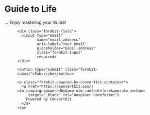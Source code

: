 # Guide to Life
...
Enjoy mastering your Guide!

<div style="max-width:420px;margin:auto">
  <script src="https://f.convertkit.com/ckjs/ck.5.js"></script>

  <form action="https://app.convertkit.com/forms/8192920/subscriptions"
        class="seva-form formkit-form"
        method="post"
        data-sv-form="8192920"
        data-uid="4e0e09dbdb"
        data-format="inline"
        data-version="5">

    <div class="formkit-field">
      <input type="email"
             name="email_address"
             aria-label="Your email"
             placeholder="Email address"
             class="formkit-input"
             required>
    </div>

    <button type="submit" class="formkit-submit">Subscribe</button>

    <p class="formkit-powered-by-convertkit-container">
      <a href="https://convertkit.com/?utm_campaign=poweredby&amp;utm_content=form&amp;utm_medium=referral&amp;utm_source=dynamic"
         target="_blank" rel="noopener noreferrer">
        Powered by ConvertKit
      </a>
    </p>
  </form>
</div>


